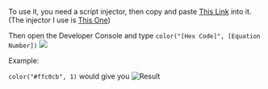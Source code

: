 To use it, you need a script injector, then copy and paste [This Link](https://raw.githubusercontent.com/xDERPYxCREEPERx/Desmos-Custom-Colors/master/source.js) into it. 
(The injector I use is [This One](https://chrome.google.com/webstore/detail/script-injector/ndndddaojfijpbgnjbgeledkmlfaekba))

Then open the Developer Console and type ```color("[Hex Code]", [Equation Number])``` ![](https://ibb.co/Ct03s01)

Example:

```color("#ffc0cb", 1)``` would give you ![Result]()
